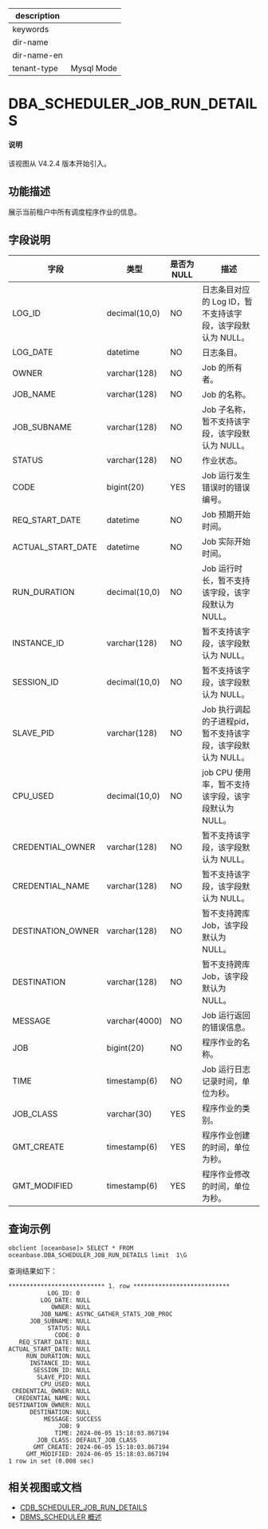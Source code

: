 |description||
|---|---|
|keywords||
|dir-name||
|dir-name-en||
|tenant-type|Mysql Mode|

# DBA_SCHEDULER_JOB_RUN_DETAILS

<main id="notice" type='explain'>
  <h4>说明</h4>
  <p>该视图从 V4.2.4 版本开始引入。</p>
</main>

## 功能描述

展示当前租户中所有调度程序作业的信息。

## 字段说明

| **字段** | **类型** | **是否为 NULL** | **描述** |
| -------- | -------- | --------------- | -------- |
| LOG_ID            | decimal(10,0)                    | NO   | 日志条目对应的 Log ID，暂不支持该字段，该字段默认为 NULL。|
| LOG_DATE          | datetime                         | NO   | 日志条目。|
| OWNER             | varchar(128)                     | NO   | Job 的所有者。|
| JOB_NAME          | varchar(128)                     | NO   | Job 的名称。|
| JOB_SUBNAME       | varchar(128)                     | NO   | Job 子名称，暂不支持该字段，该字段默认为 NULL。|
| STATUS            | varchar(128)                     | NO   | 作业状态。|
| CODE              | bigint(20)                       | YES  | Job 运行发生错误时的错误编号。 |
| REQ_START_DATE    | datetime                         | NO   | Job 预期开始时间。|
| ACTUAL_START_DATE | datetime                         | NO   | Job 实际开始时间。|
| RUN_DURATION      | decimal(10,0)                    | NO   | Job 运行时长，暂不支持该字段，该字段默认为 NULL。|
| INSTANCE_ID       | varchar(128)                     | NO   | 暂不支持该字段，该字段默认为 NULL。|
| SESSION_ID        | decimal(10,0)                    | NO   | 暂不支持该字段，该字段默认为 NULL。|
| SLAVE_PID         | varchar(128)                     | NO   | Job 执行调起的子进程pid，暂不支持该字段，该字段默认为 NULL。|
| CPU_USED          | decimal(10,0)                    | NO   | job CPU 使用率，暂不支持该字段，该字段默认为 NULL。|
| CREDENTIAL_OWNER  | varchar(128)                     | NO   | 暂不支持该字段，该字段默认为 NULL。|
| CREDENTIAL_NAME   | varchar(128)                     | NO   | 暂不支持该字段，该字段默认为 NULL。|
| DESTINATION_OWNER | varchar(128)                     | NO   | 暂不支持跨库 Job，该字段默认为 NULL。|
| DESTINATION       | varchar(128)                     | NO   | 暂不支持跨库 Job，该字段默认为 NULL。|
| MESSAGE           | varchar(4000)                    | NO   | Job 运行返回的错误信息。 |
| JOB               | bigint(20)                       | NO   | 程序作业的名称。 |
| TIME              | timestamp(6)                     | NO   | Job 运行日志记录时间，单位为秒。 |
| JOB_CLASS         | varchar(30)                      | YES  | 程序作业的类别。 |
| GMT_CREATE        | timestamp(6)                     | YES  | 程序作业创建的时间，单位为秒。 |
| GMT_MODIFIED      | timestamp(6)                     | YES  | 程序作业修改的时间，单位为秒。 |

## 查询示例


```shell
obclient [oceanbase]> SELECT * FROM oceanbase.DBA_SCHEDULER_JOB_RUN_DETAILS limit  1\G
```

查询结果如下：

```shell
*************************** 1. row ***************************
           LOG_ID: 0
         LOG_DATE: NULL
            OWNER: NULL
         JOB_NAME: ASYNC_GATHER_STATS_JOB_PROC
      JOB_SUBNAME: NULL
           STATUS: NULL
             CODE: 0
   REQ_START_DATE: NULL
ACTUAL_START_DATE: NULL
     RUN_DURATION: NULL
      INSTANCE_ID: NULL
       SESSION_ID: NULL
        SLAVE_PID: NULL
         CPU_USED: NULL
 CREDENTIAL_OWNER: NULL
  CREDENTIAL_NAME: NULL
DESTINATION_OWNER: NULL
      DESTINATION: NULL
          MESSAGE: SUCCESS
              JOB: 9
             TIME: 2024-06-05 15:18:03.867194
        JOB_CLASS: DEFAULT_JOB_CLASS
       GMT_CREATE: 2024-06-05 15:18:03.867194
     GMT_MODIFIED: 2024-06-05 15:18:03.867194
1 row in set (0.008 sec)
```

## 相关视图或文档

* [CDB_SCHEDULER_JOB_RUN_DETAILS](../../300.system-view-of-sys-tenant/200.dictionary-view-of-sys-tenant/12300.o-cdb_scheduler_job_run_details-of-sys-tenant.md)
* [DBMS_SCHEDULER 概述](../../../../700.reference/500.sql-reference/300.pl-reference/300.pl-oracle/1400.pl-system-package-oracle/14200.dbms-scheduler-oracle/100.dbms-scheduler-overview-oracle.md)

